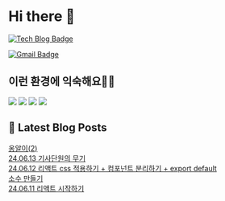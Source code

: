 # Hi there 👋

[![Tech Blog Badge](http://img.shields.io/badge/tistory-black?style=flat-square&logo=Tistory&link=https://codingpracticenote.tistory.com/)](https://codingpracticenote.tistory.com/)
	
[![Gmail Badge](https://img.shields.io/badge/Gmail-d14836?style=flat-square&logo=Gmail&logoColor=white&link=mailto:tkdrnr1215@gmail.com)](mailto:tkdrnr1215@gmail.com)

## 이런 환경에 익숙해요✍🏼

<img src="https://img.shields.io/badge/CSS3-1572B6?style=flat-square&logo=CSS3&logoColor=white"/> </t>
<img src="https://img.shields.io/badge/HTML5-E34F26?style=flat-square&logo=HTML5&logoColor=white"/> 
<img src="https://img.shields.io/badge/JavaScript-F7DF1E?style=flat-square&logo=JavaScript&logoColor=white"/>
<img src="https://img.shields.io/badge/TypeScript-3178C6?style=flat-square&logo=TypeScript&logoColor=white"/>

## 📕 Latest Blog Posts

<a href=https://codingpracticenote.tistory.com/231>옹알이(2)</a></br><a href=https://codingpracticenote.tistory.com/230>24.06.13 기사단원의 무기</a></br><a href=https://codingpracticenote.tistory.com/229>24.06.12 리액트 css 적용하기 + 컴포넌트 분리하기 + export default</a></br><a href=https://codingpracticenote.tistory.com/228>소수 만들기</a></br><a href=https://codingpracticenote.tistory.com/227>24.06.11 리액트 시작하기</a></br>